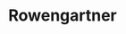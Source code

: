 ---
link: /rowengartner
title: Rowengartner
layout: null
permalink: null
order: 4
external: false
type: internal
visible: true
---